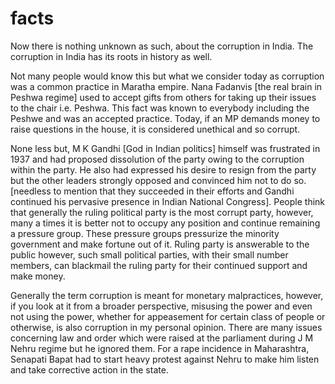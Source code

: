 # facts

Now there is nothing unknown as such, about the corruption in India. The corruption in India has its roots in history as well.

Not many people would know this but what we consider today as corruption was a common practice in Maratha empire. Nana Fadanvis [the real brain in Peshwa regime] used to accept gifts from others for taking up their issues to the chair i.e. Peshwa. This fact was known to everybody including the Peshwe and was an accepted practice. Today, if an MP demands money to raise questions in the house, it is considered unethical and so corrupt.

None less but, M K Gandhi [God in Indian politics] himself was frustrated in 1937 and had proposed dissolution of the party owing to the corruption within the party. He also had expressed his desire to resign from the party but the other leaders strongly opposed and convinced him not to do so. [needless to mention that they succeeded in their efforts and Gandhi continued his pervasive presence in Indian National Congress].
People think that generally the ruling political party is the most corrupt party, however, many a times it is better not to occupy any position and continue remaining a pressure group. These pressure groups pressurize the minority government and make fortune out of it. Ruling party is answerable to the public however, such small political parties, with their small number members, can blackmail the ruling party for their continued support and make money.

Generally the term corruption is meant for monetary malpractices, however, if you look at it from a broader perspective, misusing the power and even not using the power, whether for appeasement for certain class of people or otherwise, is also corruption in my personal opinion. There are many issues concerning law and order which were raised at the parliament during J M Nehru regime but he ignored them. For a rape incidence in Maharashtra, Senapati Bapat had to start heavy protest against Nehru to make him listen and take corrective action in the state.